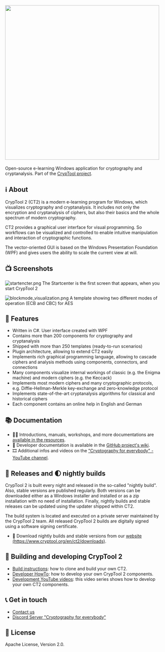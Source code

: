 # <img src="https://github.com/CrypToolProject/CrypTool-2/blob/main/documentation/images/ct2_banner.png" width="500">

Open-source e-learning Windows application for cryptography and cryptanalysis. Part of the [CrypTool project](https://www.cryptool.org).

## ℹ️ About

CrypTool 2 (CT2) is a modern e-learning program for Windows, which visualizes cryptography and cryptanalysis. It includes not only the encryption and cryptanalysis of ciphers, but also their basics and the whole spectrum of modern cryptography. 

CT2 provides a graphical user interface for visual programming. So workflows can be visualized and controlled to enable intuitive manipulation and interaction of cryptographic functions.

The vector-oriented GUI is based on the Windows Presentation Foundation (WPF) and gives users the ability to scale the current view at will.

## 📺 Screenshots

![startencter.png](https://github.com/CrypToolProject/CrypTool-2/blob/main/documentation/images/startcenter.png)
The Startcenter is the first screen that appears, when you start CrypTool 2

![blockmode_visualization.png](https://github.com/CrypToolProject/CrypTool-2/blob/main/documentation/images/blockmode_visualization.png)
A template showing two different modes of operation (ECB and CBC) for AES

## 🔎 Features

* Written in C#. User interface created with WPF
* Contains more than 200 components for cryptography and cryptanalysis
* Shipped with more than 250 templates (ready-to-run scenarios)
* Plugin architecture, allowing to extend CT2 easily
* Implements rich graphical programming language, allowing to cascade ciphers and analysis methods using components, connectors, and connections
* Many components visualize internal workings of classic (e.g. the Enigma machine) and modern ciphers (e.g. the Keccack)
* Implements most modern ciphers and many cryptographic protocols, e.g. Diffie-Hellman-Merkle key-exchange and zero-knowledge protocol
* Implements state-of-the-art cryptanalysis algorithms for classical and historical ciphers
* Each component contains an online help in English and German

## 📚 Documentation

* 👩‍🏫 Introductions, manuals, workshops, and more documentations are [available in the resources](https://www.cryptool.org/en/ct2/resources).
* 📖 Developer documentation is available in the [GitHub project's wiki](https://github.com/CrypToolProject/CrypTool-2/wiki).
* 🎞️ Additional infos and videos on the ["Cryptography for everybody" - YouTube channel](https://www.youtube.com/c/CrypTool2).

## 👑 Releases and 🌓 nightly builds

CrypTool 2 is built every night and released in the so-called "nightly build". Also, stable versions are published regularly. Both versions can be downloaded either as a Windows installer and installed or as a zip installation with no need of installation. Finally, nightly builds and stable releases can be updated using the updater shipped within CT2.

The build system is located and executed on a private server maintained by the CrypTool 2 team. All released CrypTool 2 builds are digitally signed using a software signing certificate.

* 💾 Download nightly builds and stable versions from our [website (https://www.cryptool.org/en/ct2/downloads)](https://www.cryptool.org/en/ct2/downloads).

## 👷 Building and developing CrypTool 2

* [Build instructions](https://github.com/CrypToolProject/CrypTool-2/wiki/Build-Instructions): how to clone and build your own CT2.
* [Developer HowTo](https://github.com/CrypToolProject/CrypTool-2/wiki/Developer-HowTo): how to develop your own CrypTool 2 components.
* [Development YouTube videos](https://www.youtube.com/playlist?list=PLMuvAbyIl0PTTfPE2VhJ9PZ6qlOG0MMaX): this video series shows how to develop your own CT2 components.

## 📞 Get in touch

* [Contact us](https://www.cryptool.org/en/contact)
* [Discord Server "Cryptography for everybody"](https://discord.gg/Kz3NaXeb)

## 📜 License

Apache License, Version 2.0.

